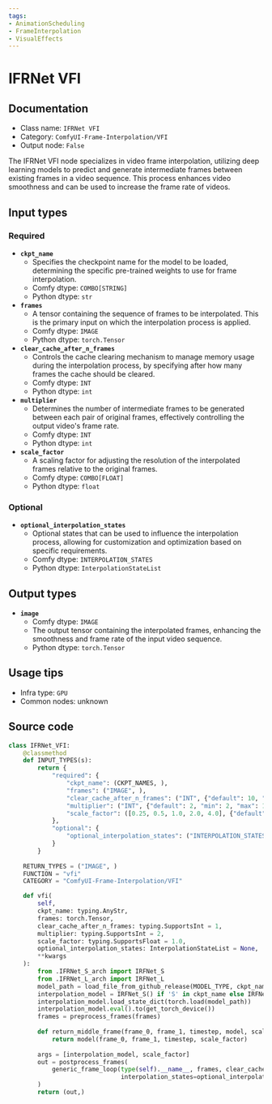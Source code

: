 ```yaml
---
tags:
- AnimationScheduling
- FrameInterpolation
- VisualEffects
---
```


# IFRNet VFI
## Documentation
- Class name: `IFRNet VFI`
- Category: `ComfyUI-Frame-Interpolation/VFI`
- Output node: `False`

The IFRNet VFI node specializes in video frame interpolation, utilizing deep learning models to predict and generate intermediate frames between existing frames in a video sequence. This process enhances video smoothness and can be used to increase the frame rate of videos.
## Input types
### Required
- **`ckpt_name`**
    - Specifies the checkpoint name for the model to be loaded, determining the specific pre-trained weights to use for frame interpolation.
    - Comfy dtype: `COMBO[STRING]`
    - Python dtype: `str`
- **`frames`**
    - A tensor containing the sequence of frames to be interpolated. This is the primary input on which the interpolation process is applied.
    - Comfy dtype: `IMAGE`
    - Python dtype: `torch.Tensor`
- **`clear_cache_after_n_frames`**
    - Controls the cache clearing mechanism to manage memory usage during the interpolation process, by specifying after how many frames the cache should be cleared.
    - Comfy dtype: `INT`
    - Python dtype: `int`
- **`multiplier`**
    - Determines the number of intermediate frames to be generated between each pair of original frames, effectively controlling the output video's frame rate.
    - Comfy dtype: `INT`
    - Python dtype: `int`
- **`scale_factor`**
    - A scaling factor for adjusting the resolution of the interpolated frames relative to the original frames.
    - Comfy dtype: `COMBO[FLOAT]`
    - Python dtype: `float`
### Optional
- **`optional_interpolation_states`**
    - Optional states that can be used to influence the interpolation process, allowing for customization and optimization based on specific requirements.
    - Comfy dtype: `INTERPOLATION_STATES`
    - Python dtype: `InterpolationStateList`
## Output types
- **`image`**
    - Comfy dtype: `IMAGE`
    - The output tensor containing the interpolated frames, enhancing the smoothness and frame rate of the input video sequence.
    - Python dtype: `torch.Tensor`
## Usage tips
- Infra type: `GPU`
- Common nodes: unknown


## Source code
```python
class IFRNet_VFI:
    @classmethod
    def INPUT_TYPES(s):
        return {
            "required": {
                "ckpt_name": (CKPT_NAMES, ),
                "frames": ("IMAGE", ),
                "clear_cache_after_n_frames": ("INT", {"default": 10, "min": 1, "max": 1000}),
                "multiplier": ("INT", {"default": 2, "min": 2, "max": 1000}),
                "scale_factor": ([0.25, 0.5, 1.0, 2.0, 4.0], {"default": 1.0}),
            },
            "optional": {
                "optional_interpolation_states": ("INTERPOLATION_STATES", )
            }
        }
    
    RETURN_TYPES = ("IMAGE", )
    FUNCTION = "vfi"
    CATEGORY = "ComfyUI-Frame-Interpolation/VFI"

    def vfi(
        self,
        ckpt_name: typing.AnyStr, 
        frames: torch.Tensor, 
        clear_cache_after_n_frames: typing.SupportsInt = 1,
        multiplier: typing.SupportsInt = 2,
        scale_factor: typing.SupportsFloat = 1.0,
        optional_interpolation_states: InterpolationStateList = None,
        **kwargs
    ):
        from .IFRNet_S_arch import IRFNet_S
        from .IFRNet_L_arch import IRFNet_L
        model_path = load_file_from_github_release(MODEL_TYPE, ckpt_name)
        interpolation_model = IRFNet_S() if 'S' in ckpt_name else IRFNet_L()
        interpolation_model.load_state_dict(torch.load(model_path))
        interpolation_model.eval().to(get_torch_device())
        frames = preprocess_frames(frames)
        
        def return_middle_frame(frame_0, frame_1, timestep, model, scale_factor):
            return model(frame_0, frame_1, timestep, scale_factor)
        
        args = [interpolation_model, scale_factor]
        out = postprocess_frames(
            generic_frame_loop(type(self).__name__, frames, clear_cache_after_n_frames, multiplier, return_middle_frame, *args, 
                               interpolation_states=optional_interpolation_states, dtype=torch.float32)
        )
        return (out,)

```
